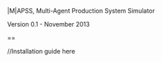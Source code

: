 |M|APSS, Multi-Agent Production System Simulator

Version 0.1 - November 2013

==

//Installation guide here
